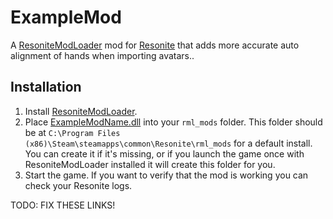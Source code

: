 # ExampleMod

A [ResoniteModLoader](https://github.com/resonite-modding-group/ResoniteModLoader) mod for [Resonite](https://resonite.com/) that adds more accurate auto alignment of hands when importing avatars..
<!-- Edit to describe what your mod does and what it may solve -->
<!-- If your mod solves an issue, you should link to any relevant issues on the resonite github -->

## Installation
1. Install [ResoniteModLoader](https://github.com/resonite-modding-group/ResoniteModLoader).
1. Place [ExampleModName.dll](https://github.com/YourGithubUsername/YourModRepoName/releases/latest/download/ExampleModName.dll) into your `rml_mods` folder. This folder should be at `C:\Program Files (x86)\Steam\steamapps\common\Resonite\rml_mods` for a default install. You can create it if it's missing, or if you launch the game once with ResoniteModLoader installed it will create this folder for you.
1. Start the game. If you want to verify that the mod is working you can check your Resonite logs.


TODO: FIX THESE LINKS!